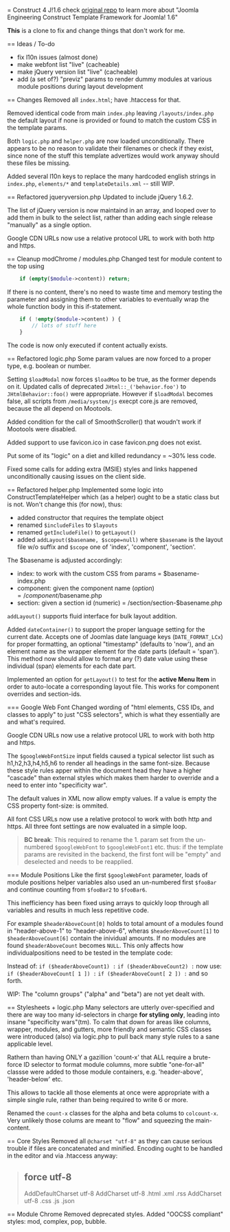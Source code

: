 = Construct 4 J!1.6
check [original repo](https://github.com/betweenbrain/Construct-Community-1.6)
to learn more about "Joomla Engineering Construct Template Framework for Joomla! 1.6"

**This** is a clone to fix and change things that don't work for me.

== Ideas / To-do
*	fix l10n issues (almost done)
*	make webfont list "live" (cacheable)
*	make jQuery version list "live" (cacheable)
*	add (a set of?) "previz" params to render dummy modules at various
	module positions during layout development

== Changes
Removed all `index.html`; have .htaccess for that.

Removed identical code from main `index.php` leaving `/layouts/index.php`
the default layout if none is provided or found to match the custom CSS in the
template params.

Both `logic.php` and `helper.php` are now loaded unconditionally.
There appears to be no reason to validate their filenames or check if they
exist, since none of the stuff this template advertizes would work anyway
should these files be missing.

Added several l10n keys to replace the many hardcoded english strings in
`index.php`, `elements/*` and `templateDetails.xml` -- still WIP.

== Refactored jqueryversion.php
Updated to include jQuery 1.6.2.

The list of jQuery version is now maintaind in an array, and looped over
to add them in bulk to the select list, rather than adding each single
release "manually" as a single option.

Google CDN URLs now use a relative protocol URL to work with both http
and https.

== Cleanup modChrome / modules.php
Changed test for module content to the top using
``` php
	if (empty($module->content)) return;
```
If there is no content, there's no need to waste time and memory testing the
parameter and assigning them to other variables to eventually wrap the whole
function body in this if-statement.
``` php
	if ( !empty($module->content) ) {
		// lots of stuff here
	}
```
The code is now only executed if content actually exists.

== Refactored logic.php
Some param values are now forced to a proper type, e.g. boolean or number.

Setting `$loadModal` now forces `$loadMoo` to be true, as the former depends
on it. Updated calls of deprecated `JHtml::_('behavior.foo')` to
`JHtmlBehavior::foo()` were appropriate.
However if `$loadModal` becomes false, all scripts from `/media/system/js`
execpt core.js are removed, because the all depend on Mootools.

Added condition for the call of SmoothScroller() that woudn't work if
Mootools were disabled.

Added support to use favicon.ico in case favicon.png does not exist.

Put some of its "logic" on a diet and killed redundancy = ~30% less code.

Fixed some calls for adding extra (MSIE) styles and links happened unconditionally
causing issues on the client side.

== Refactored helper.php
Implemented some logic into ConstructTemplateHelper which (as a helper) ought
to be a static class but is not. Won't change this (for now), thus:
-	added constructor that requires the template object
-	renamed `$includeFiles` to `$layouts`
-	renamed `getIncludeFile()` to `getLayout()`
-	added `addLayout($basename, $scope=null)` where `$basename` is the layout
	file w/o suffix and `$scope` one of 'index', 'component', 'section'.

The $basename is adjusted accordingly:
-	index: to work with the custom CSS from params = $basename-index.php
-	component: given the component name ($option) = /component/$basename.php
-	section: given a section id (numeric) = /section/section-$basename.php

`addLayout()` supports fluid interface for bulk layout addition.

Added `dateContainer()` to support the proper language setting for the current
date. Accepts one of Joomlas date language keys (`DATE_FORMAT_LCx`) for proper
formatting, an optional "timestamp" (defaults to 'now'), and an element name as
the wrapper element for the date parts (default = 'span').
This method now should allow to format any (?) date value using these individual
(span) elements for each date part.

Implemented an option for `getLayout()` to test for the
**active Menu Item** in order to auto-locate a corresponding layout file.
This works for component overrides and section-ids.

=== Google Web Font
Changed wording of "html elements, CSS IDs, and classes to apply" to just
"CSS selectors", which is what they essentially are and what's required.

Google CDN URLs now use a relative protocol URL to work with both http
and https.

The `$googleWebFontSize` input fields caused a typical selector list such as
h1,h2,h3,h4,h5,h6 to render all headings in the same font-size.
Because these style rules apper within the document head they have a higher
"cascade" than external styles which makes them harder to override and a
need to enter into "specificity war".

The default values in XML now allow empty values.
If a value is empty the CSS property font-size: is ommited.

All font CSS URLs now use a relative protocol to work with both http and https.
All three font settings are now evaluated in a simple loop.
> 	**BC break**:
>	This required to rename the 1. param set from the un-numbered
> 	`$googleWebFont` to `$googleWebFont1` etc. thus: if the template
>	params are revisited in the backend, the first font will be "empty"
>	and deselected and needs to be reapplied.

=== Module Positions
Like the first `$googleWebFont` parameter, loads of module positions helper
variables also used an un-numbered first `$fooBar` and continue counting from
`$fooBar2` to `$fooBar6`.

This inefficiency has been fixed using arrays to quickly loop through all 
variables and results in much less repetitive code.

For example `$headerAboveCount[0]` holds to total amount of a modules found
in "header-above-1" to "header-above-6", wheras `$headerAboveCount[1]` to 
`$headerAboveCount[6]` contain the inividual amounts.
If no modules are found `$headerAboveCount` becomes `NULL`. This only affects
how individualpositions need to be tested in the template code:

Instead of:
  `if ($headerAboveCount1) :`
  `if ($headerAboveCount2) :`
now use:
  `if ($headerAboveCount[ 1 ]) :`
  `if ($headerAboveCount[ 2 ]) :`
and so forth.

WIP: The "column groups" ("alpha" and "beta") are not yet dealt with.

== Stylesheets + logic.php
Many selectors are utterly over-specified and there are way too many id-selectors
in charge **for styling only**, leading into insane "specificity wars"(tm).
To calm that down for areas like columns, wrapper, modules, and gutters, more
friendly and semantic CSS classes were introduced (also) via logic.php to pull 
back many style rules to a sane applicable level.

Rathern than having ONLY a gazillion 'count-x' that ALL require a brute-force
ID selector to format module columns, more subtle "one-for-all" classse were
added to those module containers, e.g. 'header-above', 'header-below' etc.

This allows to tackle all those elements at once were appropriate with a
simple single rule, rather than being required to write 6 or more.

Renamed the `count-x` classes for the alpha and beta colums to `colcount-x`.
Very unlikely those colums are meant to "flow" and squeezing the main-content.


== Core Styles
Removed all `@charset "utf-8"` as they can cause serious trouble if files are 
concatenated and minified. 
Encoding ought to be handled in the editor and via .htaccess anyway: 
> ## force utf-8
> AddDefaultCharset utf-8
> AddCharset utf-8 .html .xml .rss
> AddCharset utf-8 .css .js .json

== Module Chrome
Removed deprecated styles.
Added "OOCSS compliant" styles: mod, complex, pop, bubble.

